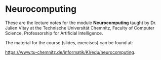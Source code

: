 # Neurocomputing


These are the lecture notes for the module **Neurocomputing** taught by Dr. Julien Vitay at the Technische Universität Chemnitz, Faculty of Computer Science, Professorship for Artificial Intelligence. 

The material for the course (slides, exercises) can be found at:

<https://www.tu-chemnitz.de/informatik/KI/edu/neurocomputing>.

```{tableofcontents}
```
